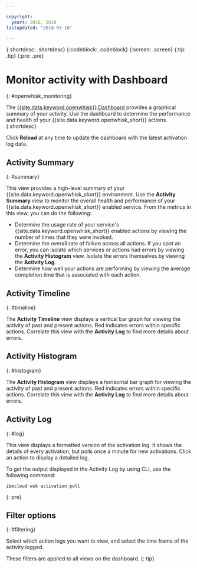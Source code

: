 ```yaml
---

copyright:
  years: 2016, 2018
lastupdated: "2018-03-16"

---
```


{:shortdesc: .shortdesc}
{:codeblock: .codeblock}
{:screen: .screen}
{:tip: .tip}
{:pre: .pre}

# Monitor activity with Dashboard
{: #openwhisk_monitoring}

The [{{site.data.keyword.openwhisk}} Dashboard](https://console.bluemix.net/openwhisk/dashboard/) provides a graphical summary of your activity. Use the dashboard to determine the performance and health of your {{site.data.keyword.openwhisk_short}} actions.
{:shortdesc}

Click **Reload** at any time to update the dashboard with the latest activation log data.

## Activity Summary
{: #summary}

This view provides a high-level summary of your {{site.data.keyword.openwhisk_short}} environment. Use the **Activity Summary** view to monitor the overall health and performance of your {{site.data.keyword.openwhisk_short}} enabled service. From the metrics in this view, you can do the following:
* Determine the usage rate of your service's {{site.data.keyword.openwhisk_short}} enabled actions by viewing the number of times that they were invoked.
* Determine the overall rate of failure across all actions. If you spot an error, you can isolate which services or actions had errors by viewing the **Activity Histogram** view. Isolate the errors themselves by viewing the **Activity Log**.
* Determine how well your actions are performing by viewing the average completion time that is associated with each action.

<!-- For tips on improving performance, see troubleshooting? -->

## Activity Timeline
{: #timeline}

The **Activity Timeline** view displays a vertical bar graph for viewing the activity of past and present actions. Red indicates errors within specific actions. Correlate this view with the **Activity Log** to find more details about errors.

## Activity Histogram
{: #histogram}

The **Activity Histogram** view displays a horizontal bar graph for viewing the activity of past and present actions. Red indicates errors within specific actions. Correlate this view with the **Activity Log** to find more details about errors.

## Activity Log
{: #log}

This view displays a formatted version of the activation log. It shows the details of every activation, but polls once a minute for new activations. Click an action to display a detailed log.

To get the output displayed in the Activity Log by using CLI, use the following command:
```
ibmcloud wsk activation poll
```
{: pre}

## Filter options
{: #filtering}

Select which action logs you want to view, and select the time frame of the activity logged.

These filters are applied to all views on the dashboard.
{: tip}
